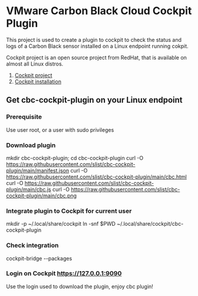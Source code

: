 # VMware Carbon Black Cloud Cockpit Plugin

This project is used to create a plugin to cockpit to check the status and logs of a Carbon Black sensor installed on a Linux endpoint running cokpit.

Cockpit project is an open source project from RedHat, that is available on almost all Linux distros.
1. [Cockpit project](https://cockpit-project.org/)
1. [Cockpit installation](https://cockpit-project.org/running.html)

## Get cbc-cockpit-plugin on your Linux endpoint
### Prerequisite

Use user root, or a user with sudo privileges

### Download plugin

mkdir cbc-cockpit-plugin; cd cbc-cockpit-plugin
curl -O https://raw.githubusercontent.com/slist/cbc-cockpit-plugin/main/manifest.json
curl -O https://raw.githubusercontent.com/slist/cbc-cockpit-plugin/main/cbc.html
curl -O https://raw.githubusercontent.com/slist/cbc-cockpit-plugin/main/cbc.js
curl -O https://raw.githubusercontent.com/slist/cbc-cockpit-plugin/main/cbc.png

### Integrate plugin to Cockpit for current user

mkdir -p ~/.local/share/cockpit
ln -snf $PWD ~/.local/share/cockpit/cbc-cockpit-plugin

### Check integration

cockpit-bridge --packages

### Login on Cockpit https://127.0.0.1:9090

Use the login used to download the plugin, enjoy cbc plugin!
